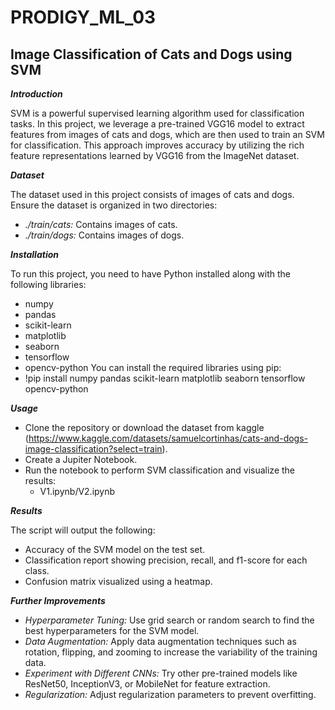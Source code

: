 # PRODIGY_ML_03

## Image Classification of Cats and Dogs using SVM

***Introduction***

SVM is a powerful supervised learning algorithm used for classification tasks. In this project, we leverage a pre-trained VGG16 model to extract features from images of cats and dogs, which are then used to train an SVM for classification. This approach improves accuracy by utilizing the rich feature representations learned by VGG16 from the ImageNet dataset.

***Dataset***

The dataset used in this project consists of images of cats and dogs. Ensure the dataset is organized in two directories:
  - *./train/cats:* Contains images of cats.
  - *./train/dogs:* Contains images of dogs.

***Installation***

To run this project, you need to have Python installed along with the following libraries:
  - numpy
  - pandas
  - scikit-learn
  - matplotlib
  - seaborn
  - tensorflow
  - opencv-python
You can install the required libraries using pip:
  - !pip install numpy pandas scikit-learn matplotlib seaborn tensorflow opencv-python

***Usage***
  - Clone the repository or download the dataset from kaggle (https://www.kaggle.com/datasets/samuelcortinhas/cats-and-dogs-image-classification?select=train).
  - Create a Jupiter Notebook.
  - Run the notebook to perform SVM classification and visualize the results:
      - V1.ipynb/V2.ipynb

***Results***

The script will output the following:
  - Accuracy of the SVM model on the test set.
  - Classification report showing precision, recall, and f1-score for each class.
  - Confusion matrix visualized using a heatmap.

***Further Improvements***
  - *Hyperparameter Tuning:* Use grid search or random search to find the best hyperparameters for the SVM model.
  - *Data Augmentation:* Apply data augmentation techniques such as rotation, flipping, and zooming to increase the variability of the training data.
  - *Experiment with Different CNNs:* Try other pre-trained models like ResNet50, InceptionV3, or MobileNet for feature extraction.
  - *Regularization:* Adjust regularization parameters to prevent overfitting.
